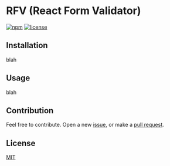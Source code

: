 # RFV (React Form Validator)

[![npm](https://img.shields.io/npm/v/rfv.svg?style=flat-square)](https://www.npmjs.com/package/rfv)
[![license](https://img.shields.io/badge/license-MIT-blue.svg?style=flat-square)](https://github.com/ozgrozer/rfv/blob/master/license)

## Installation

blah

## Usage

blah

## Contribution

Feel free to contribute. Open a new [issue](https://github.com/ozgrozer/rfv/issues), or make a [pull request](https://github.com/ozgrozer/rfv/pulls).

## License

[MIT](https://github.com/ozgrozer/rfv/blob/master/license)

